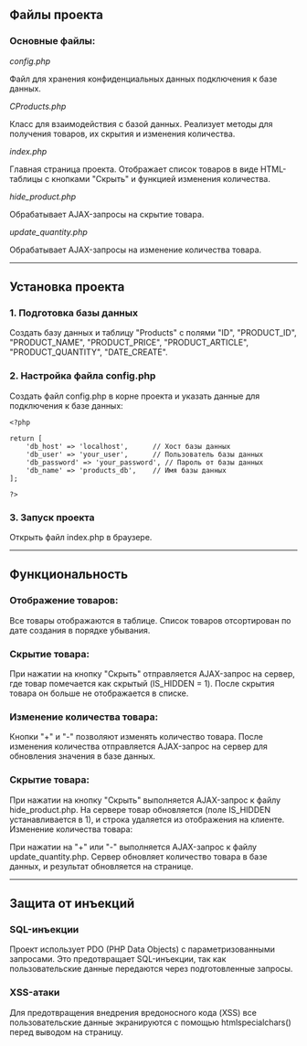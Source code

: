 ## Файлы проекта

### Основные файлы:
_config.php_

Файл для хранения конфиденциальных данных подключения к базе данных. 

_CProducts.php_

Класс для взаимодействия с базой данных. Реализует методы для получения товаров, их скрытия и изменения количества.

_index.php_

Главная страница проекта. Отображает список товаров в виде HTML-таблицы с кнопками "Скрыть" и функцией изменения количества.

_hide_product.php_

Обрабатывает AJAX-запросы на скрытие товара.

_update_quantity.php_

Обрабатывает AJAX-запросы на изменение количества товара.

---

## Установка проекта

### 1. Подготовка базы данных
Создать базу данных и таблицу "Products" с полями "ID", "PRODUCT_ID", "PRODUCT_NAME", "PRODUCT_PRICE", "PRODUCT_ARTICLE", "PRODUCT_QUANTITY", "DATE_CREATE".


### 2. Настройка файла config.php
Создать файл config.php в корне проекта и указать данные для подключения к базе данных:

```
<?php

return [
    'db_host' => 'localhost',      // Хост базы данных
    'db_user' => 'your_user',      // Пользователь базы данных
    'db_password' => 'your_password', // Пароль от базы данных
    'db_name' => 'products_db',    // Имя базы данных
];

?>
```
### 3. Запуск проекта
Открыть файл index.php в браузере.

---

## Функциональность

### Отображение товаров:

Все товары отображаются в таблице.
Список товаров отсортирован по дате создания в порядке убывания.
 
### Скрытие товара:
При нажатии на кнопку "Скрыть" отправляется AJAX-запрос на сервер, где товар помечается как скрытый (IS_HIDDEN = 1).
После скрытия товара он больше не отображается в списке.

### Изменение количества товара:
Кнопки "+" и "-" позволяют изменять количество товара.
После изменения количества отправляется AJAX-запрос на сервер для обновления значения в базе данных.

### Скрытие товара:
При нажатии на кнопку "Скрыть" выполняется AJAX-запрос к файлу hide_product.php.
На сервере товар обновляется (поле IS_HIDDEN устанавливается в 1), и строка удаляется из отображения на клиенте.
Изменение количества товара:

При нажатии на "+" или "-" выполняется AJAX-запрос к файлу update_quantity.php.
Сервер обновляет количество товара в базе данных, и результат обновляется на странице.

---

## Защита от инъекций

### SQL-инъекции
Проект использует PDO (PHP Data Objects) с параметризованными запросами. Это предотвращает SQL-инъекции, так как пользовательские данные передаются через подготовленные запросы.

### XSS-атаки
Для предотвращения внедрения вредоносного кода (XSS) все пользовательские данные экранируются с помощью htmlspecialchars() перед выводом на страницу.